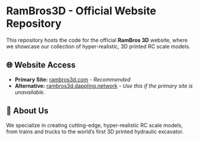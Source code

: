 # RamBros3D - Official Website Repository

This repository hosts the code for the official **RamBros 3D** website, where we showcase our collection of hyper-realistic, 3D printed RC scale models.

## 🌐 Website Access
- **Primary Site:** [rambros3d.com](https://rambros3d.com) - *Recommended*
- **Alternative:** [rambros3d.dappling.network](https://rambros3d.dappling.network) - *Use this if the primary site is unavailable.*

## 🔧 About Us
We specialize in creating cutting-edge, hyper-realistic RC scale models, from trains and trucks to the world’s first 3D printed hydraulic excavator.
